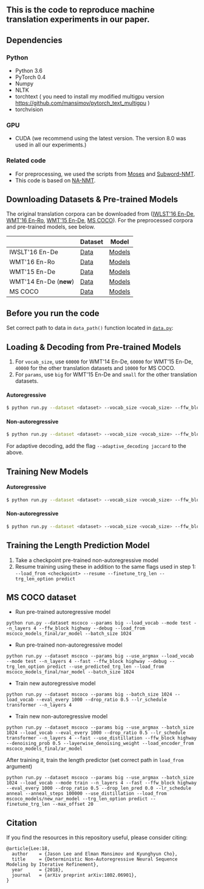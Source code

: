 ## This is the code to reproduce machine translation experiments in our paper.

Dependencies
------------------
### Python
* Python 3.6
* PyTorch 0.4
* Numpy
* NLTK
* torchtext ( you need to install my modified multigpu version https://github.com/mansimov/pytorch_text_multigpu )
* torchvision

### GPU
* CUDA (we recommend using the latest version. The version 8.0 was used in all our experiments.)

### Related code
* For preprocessing, we used the scripts from [Moses](https://github.com/moses-smt/mosesdecoder "Moses") and [Subword-NMT](https://github.com/rsennrich/subword-nmt "Subword-NMT").
* This code is based on [NA-NMT](https://github.com/MultiPath/NA-NMT "NA-NMT").

Downloading Datasets & Pre-trained Models
------------------
The original translation corpora can be downloaded from ([IWLST'16 En-De](https://wit3.fbk.eu/), [WMT'16 En-Ro](http://www.statmt.org/wmt16/translation-task.html), [WMT'15 En-De](http://www.statmt.org/wmt15/translation-task.html), [MS COCO](http://cocodataset.org/#home)). For the preprocessed corpora and pre-trained models, see below.

| | Dataset | Model |
| -------------      | --- | -------------  |
| IWSLT'16 En-De     | [Data](https://drive.google.com/file/d/1m7dZqEXHWPYcre6xxsFwFLrb9CRCZGmn/view?usp=sharing) | [Models](https://drive.google.com/open?id=1N8tfU5ttnov2jWk3-PHVMJClQA0pKXoN) |
| WMT'16 En-Ro       | [Data](https://drive.google.com/file/d/1YrAwCEuktG-iDVxtEW-FE72uFTLc5QMl/view?usp=sharing) | [Models](https://drive.google.com/open?id=1qHSkrmTgj5c4U54zJZomdXQ_YUbhhfVi) |
| WMT'15 En-De       | [Data](https://drive.google.com/file/d/1Q5-54S34HgC36IxJEZLwduKKW_EXZHWb/view?usp=sharing) | [Models](https://drive.google.com/open?id=1TJobn-RNxMDNLBqgglAmhA5vV1kpCebf) |
| WMT'14 En-De (**new**)      | [Data](https://drive.google.com/file/d/1t7w0dmURRkXIbmzzlIUhrffw8eYctsIT/view?usp=sharing) | [Models](https://drive.google.com/file/d/1Wmzm5V_jxffT3yfZ7xVt7WX17ldNzpUW/view?usp=sharing) |
| MS COCO            | [Data](https://drive.google.com/open?id=10RJbEb71CQZzaPtvS__KS50Fi5SrHHTN) | [Models](https://drive.google.com/open?id=1hqT9Hf8nGlWP9pqyAg4KRDR1QfDCvW4z) |

Before you run the code
------------------
Set correct path to data in `data_path()` function located in [`data.py`](https://github.com/jasonleeinf/non-auto-decoding/blob/96f7765399133c79ad4d23768dd530ee3eb07990/data.py#L44):

Loading & Decoding from Pre-trained Models
------------------
1. For `vocab_size`, use `60000` for WMT'14 En-De, `60000` for WMT'15 En-De, `40000` for the other translation datasets and `10000` for MS COCO.
2. For `params`, use `big` for WMT'15 En-De and `small` for the other translation datasets.

#### Autoregressive
```bash
$ python run.py --dataset <dataset> --vocab_size <vocab_size> --ffw_block highway --params <params> --lr_schedule anneal --mode test --debug --load_from <checkpoint>
```

#### Non-autoregressive
```bash
$ python run.py --dataset <dataset> --vocab_size <vocab_size> --ffw_block highway --params <params> --lr_schedule anneal --fast --valid_repeat_dec 20 --use_argmax --next_dec_input both --mode test --remove_repeats --debug --trg_len_option predict --use_predicted_trg_len --load_from <checkpoint>
```

For adaptive decoding, add the flag `--adaptive_decoding jaccard` to the above.

Training New Models
------------------

#### Autoregressive
```bash
$ python run.py --dataset <dataset> --vocab_size <vocab_size> --ffw_block highway --params <params> --lr_schedule anneal
```

#### Non-autoregressive
```bash
$ python run.py --dataset <dataset> --vocab_size <vocab_size> --ffw_block highway --params <params> --lr_schedule anneal --fast --valid_repeat_dec 8 --use_argmax --next_dec_input both --denoising_prob --layerwise_denoising_weight --use_distillation
```

Training the Length Prediction Model
------------------
1. Take a checkpoint pre-trained non-autoregressive model
2. Resume training using these in addition to the same flags used in step 1: `--load_from <checkpoint> --resume --finetune_trg_len --trg_len_option predict`

MS COCO dataset
------------------

* Run pre-trained autoregressive model

```
python run.py --dataset mscoco --params big --load_vocab --mode test --n_layers 4 --ffw_block highway --debug --load_from mscoco_models_final/ar_model --batch_size 1024
```

* Run pre-trained non-autoregressive model

```
python run.py --dataset mscoco --params big --use_argmax --load_vocab --mode test --n_layers 4 --fast --ffw_block highway --debug --trg_len_option predict --use_predicted_trg_len --load_from mscoco_models_final/nar_model --batch_size 1024
```

* Train new autoregressive model

```
python run.py --dataset mscoco --params big --batch_size 1024 --load_vocab --eval_every 1000 --drop_ratio 0.5 --lr_schedule transformer --n_layers 4
```

* Train new non-autoregressive model

```
python run.py --dataset mscoco --params big --use_argmax --batch_size 1024 --load_vocab --eval_every 1000 --drop_ratio 0.5 --lr_schedule transformer --n_layers 4 --fast --use_distillation --ffw_block highway --denoising_prob 0.5 --layerwise_denoising_weight --load_encoder_from mscoco_models_final/ar_model
```

After training it, train the length predictor (set correct path in `load_from` argument)

```
python run.py --dataset mscoco --params big --use_argmax --batch_size 1024 --load_vocab --mode train --n_layers 4 --fast --ffw_block highway --eval_every 1000 --drop_ratio 0.5 --drop_len_pred 0.0 --lr_schedule anneal --anneal_steps 100000 --use_distillation --load_from mscoco_models/new_nar_model --trg_len_option predict --finetune_trg_len --max_offset 20
```

Citation
------------------
If you find the resources in this repository useful, please consider citing:
```
@article{Lee:18,
  author    = {Jason Lee and Elman Mansimov and Kyunghyun Cho},
  title     = {Deterministic Non-Autoregressive Neural Sequence Modeling by Iterative Refinement},
  year      = {2018},
  journal   = {arXiv preprint arXiv:1802.06901},
}
```
